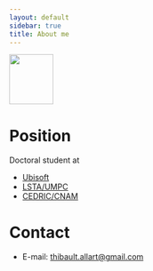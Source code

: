 ```yaml
---
layout: default
sidebar: true
title: About me
---
```


<img src="https://thibaultallart.github.io/resume/Photo_profil.jpg" height="90" width="79">

# Position
Doctoral student at

* [Ubisoft](https://www.ubisoft.com)
* [LSTA/UMPC](http://www.lsta.lab.upmc.fr/)
* [CEDRIC/CNAM](http://cedric.cnam.fr/)

# Contact
- E-mail: thibault.allart@gmail.com

